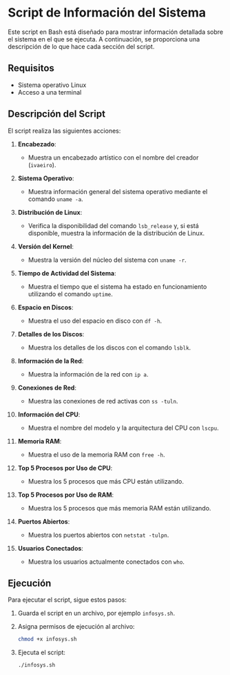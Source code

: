 # Script de Información del Sistema

Este script en Bash está diseñado para mostrar información detallada sobre el sistema en el que se ejecuta. A continuación, se proporciona una descripción de lo que hace cada sección del script.

## Requisitos

- Sistema operativo Linux
- Acceso a una terminal

## Descripción del Script

El script realiza las siguientes acciones:

1. **Encabezado**:
   - Muestra un encabezado artístico con el nombre del creador (`ivaeiro`).

2. **Sistema Operativo**:
   - Muestra información general del sistema operativo mediante el comando `uname -a`.

3. **Distribución de Linux**:
   - Verifica la disponibilidad del comando `lsb_release` y, si está disponible, muestra la información de la distribución de Linux.

4. **Versión del Kernel**:
   - Muestra la versión del núcleo del sistema con `uname -r`.

5. **Tiempo de Actividad del Sistema**:
   - Muestra el tiempo que el sistema ha estado en funcionamiento utilizando el comando `uptime`.

6. **Espacio en Discos**:
   - Muestra el uso del espacio en disco con `df -h`.

7. **Detalles de los Discos**:
   - Muestra los detalles de los discos con el comando `lsblk`.

8. **Información de la Red**:
   - Muestra la información de la red con `ip a`.

9. **Conexiones de Red**:
   - Muestra las conexiones de red activas con `ss -tuln`.

10. **Información del CPU**:
    - Muestra el nombre del modelo y la arquitectura del CPU con `lscpu`.

11. **Memoria RAM**:
    - Muestra el uso de la memoria RAM con `free -h`.

12. **Top 5 Procesos por Uso de CPU**:
    - Muestra los 5 procesos que más CPU están utilizando.

13. **Top 5 Procesos por Uso de RAM**:
    - Muestra los 5 procesos que más memoria RAM están utilizando.

14. **Puertos Abiertos**:
    - Muestra los puertos abiertos con `netstat -tulpn`.

15. **Usuarios Conectados**:
    - Muestra los usuarios actualmente conectados con `who`.

## Ejecución

Para ejecutar el script, sigue estos pasos:

1. Guarda el script en un archivo, por ejemplo `infosys.sh`.
2. Asigna permisos de ejecución al archivo:

   ```bash
   chmod +x infosys.sh
3. Ejecuta el script:
   ```bash
   ./infosys.sh

